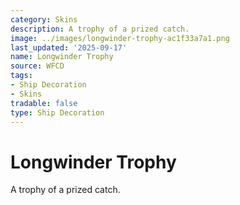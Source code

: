 ```yaml
---
category: Skins
description: A trophy of a prized catch.
image: ../images/longwinder-trophy-ac1f33a7a1.png
last_updated: '2025-09-17'
name: Longwinder Trophy
source: WFCD
tags:
- Ship Decoration
- Skins
tradable: false
type: Ship Decoration
---
```


# Longwinder Trophy

A trophy of a prized catch.

